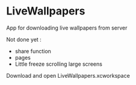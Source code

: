 # LiveWallpapers

App for downloading live wallpapers from server

Not done yet : 
- share function
- pages
- Little freeze scrolling large screens

Download and open LiveWallpapers.xcworkspace
